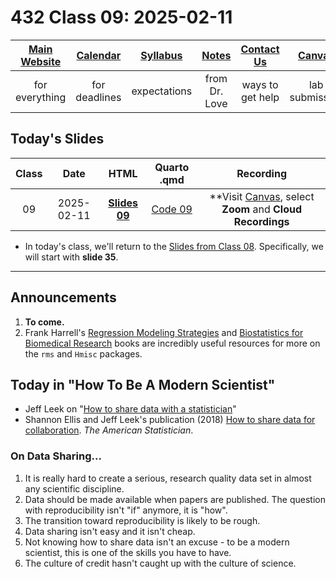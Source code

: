# 432 Class 09: 2025-02-11

[Main Website](https://thomaselove.github.io/432-2025/) | [Calendar](https://thomaselove.github.io/432-2025/calendar.html) | [Syllabus](https://thomaselove.github.io/432-syllabus-2025/) | [Notes](https://thomaselove.github.io/432-notes/) | [Contact Us](https://thomaselove.github.io/432-2025/contact.html) | [Canvas](https://canvas.case.edu) | [Data and Code](https://github.com/THOMASELOVE/432-data) | [Sources](https://github.com/THOMASELOVE/432-classes-2024/tree/main/sources)
:-----------: | :--------------: | :----------: | :---------: | :-------------: | :-----------: | :------------: |:------:
for everything | for deadlines | expectations | from Dr. Love | ways to get help | lab submission | for downloads | to read

## Today's Slides

Class | Date | HTML | Quarto .qmd | Recording
:---: | :--------: | :------: | :------: | :-------------:
09 | 2025-02-11 | **[Slides 09](https://thomaselove.github.io/432-slides-2025/slides09.html)** | [Code 09](https://github.com/THOMASELOVE/432-slides-2025/blob/main/slides09.qmd) | **Visit [Canvas](https://canvas.case.edu/), select **Zoom** and **Cloud Recordings**

- In today's class, we'll return to the [Slides from Class 08](https://thomaselove.github.io/432-slides-2025/slides08.html). Specifically, we will start with **slide 35**.

---

## Announcements

1. **To come.**
2. Frank Harrell's [Regression Modeling Strategies](https://hbiostat.org/rmsc/) and [Biostatistics for Biomedical Research](https://hbiostat.org/bbr/) books are incredibly useful resources for more on the `rms` and `Hmisc` packages.

## Today in "How To Be A Modern Scientist"

- Jeff Leek on "[How to share data with a statistician](https://github.com/jtleek/datasharing)"
- Shannon Ellis and Jeff Leek's publication (2018) [How to share data for collaboration](https://pmc.ncbi.nlm.nih.gov/articles/PMC7518408/). *The American Statistician*.

### On Data Sharing...

1. It is really hard to create a serious, research quality data set in almost any scientific discipline.
2. Data should be made available when papers are published. The question with reproducibility isn't "if" anymore, it is "how".
3. The transition toward reproducibility is likely to be rough.
4. Data sharing isn't easy and it isn't cheap.
5. Not knowing how to share data isn't an excuse - to be a modern scientist, this is one of the skills you have to have.
6. The culture of credit hasn't caught up with the culture of science.


